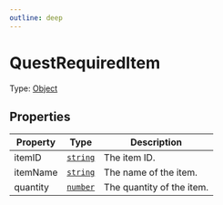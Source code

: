```yaml
---
outline: deep
---
```


# QuestRequiredItem

Type: [Object](https://developer.mozilla.org/en-US/docs/Web/JavaScript/Reference/Global_Objects/Object)


## Properties
| Property | Type | Description |
| -------- | ---- | ----------- |
| itemID | <code><a href="https://developer.mozilla.org/en-us/docs/web/javascript/reference/global_objects/string">string</a></code> | The item ID. |
| itemName | <code><a href="https://developer.mozilla.org/en-us/docs/web/javascript/reference/global_objects/string">string</a></code> | The name of the item. |
| quantity | <code><a href="https://developer.mozilla.org/en-us/docs/web/javascript/reference/global_objects/number">number</a></code> | The quantity of the item. |